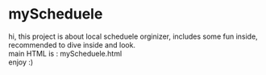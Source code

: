 # myScheduele
hi, this project is about local scheduele orginizer, includes some fun inside, recommended to dive inside and look.<br/>
main HTML is : myScheduele.html<br/>
enjoy :)
